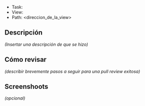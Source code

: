 + Task: <url>
+ View: <nombre>
+ Path: <direccion_de_la_view>

## Descripción
*(Insertar una descripción de que se hizo)* 

## Cómo revisar
*(describir brevemente pasos a seguir para una pull review exitosa)* 
  
## Screenshoots
*(opcional)*
